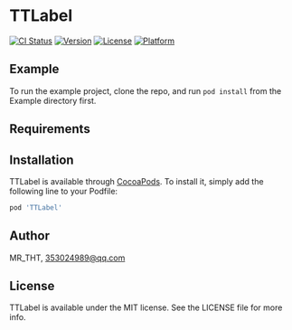 # TTLabel

[![CI Status](https://img.shields.io/travis/MR_THT/TTLabel.svg?style=flat)](https://travis-ci.org/MR_THT/TTLabel)
[![Version](https://img.shields.io/cocoapods/v/TTLabel.svg?style=flat)](https://cocoapods.org/pods/TTLabel)
[![License](https://img.shields.io/cocoapods/l/TTLabel.svg?style=flat)](https://cocoapods.org/pods/TTLabel)
[![Platform](https://img.shields.io/cocoapods/p/TTLabel.svg?style=flat)](https://cocoapods.org/pods/TTLabel)

## Example

To run the example project, clone the repo, and run `pod install` from the Example directory first.

## Requirements

## Installation

TTLabel is available through [CocoaPods](https://cocoapods.org). To install
it, simply add the following line to your Podfile:

```ruby
pod 'TTLabel'
```

## Author

MR_THT, 353024989@qq.com

## License

TTLabel is available under the MIT license. See the LICENSE file for more info.
